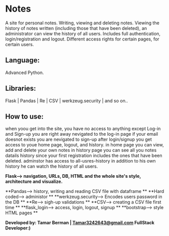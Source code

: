 
# Notes

A site for personal notes.
Writing, viewing and deleting notes. Viewing the history of notes written (including those that have been deleted), an administrator can view the history of all users.
Includes full authentication, login/registration and logout. Different access rights for certain pages, for certain users.

## Language: ##

Advanced Python.

## Libraries: ##

Flask | 
Pandas | 
Re | 
CSV | 
werkzeug.security | 
and so on..

## How to use: ##

when yoou get into the site, you have no access to anything except Log-in and Sign-up
you are right away nevigated to the log-in page
if your email doesnot exists you are nevigated to sign-up
after login/signup you get access to youe home page, logout, and history.
in home page you can view, add and delete your own notes
in history page you can see all you notes datails history since your first registration includes the ones that have been deleted.
adminstor has access to all-usres-history in addition to his own history he can watch the history of all users.

**Flask--> navigation, URLs, DB, HTML and the whole site's style, architecture and visualize.**

**Pandas--> history, writing and reading CSV file with dataframe
**
**Hard coded--> administor
**
**werkzeug.security--> Encodes users password in the DB
**
**Re--> sigh-up validations
**
**CSV--> creating a CSV file first time
**
**flask_login--> access, login, logout, signup
**
**bootstrap--> style HTML pages
**

**Developed by: Tamar Berman | Tamar3242643@gmail.com 
FullStack Developer:)**





